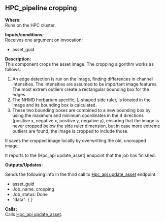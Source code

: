 ## HPC_pipeline cropping

**Where:**  
Runs on the HPC cluster.

**Inputs/conditions:**  
Receives one argument on invocation:
- asset_guid

**Description:**  
This component crops the asset image.
The cropping algorithm works as follows:
1. An edge detection is run on the image, finding differences in channel intensities. The intensities are assumed to be important image features. The most extrem outliers create a rectangular bounding box for the edges.
2. The NHMD herbarium specific, L-shaped side ruler, is located in the image and its bounding box is calculated.
3. These two bounding boxes are combined to a new bounding box by using the maximum and minimum coordinates in the 4 directions (positive x, negative x, positive y, negative y), ensuring that the image is never cropped below the side ruler dimension, but in case more extreme outliers are found, the image is cropped to include those.


It saves the cropped image locally by overwritting the old, uncropped image.

It reports to the [Hpc_api update_asset] endpoint that the job has finished.


**Outputs/Updates:**  


Sends the following info in the third call to [Hpc_api update_asset](https://github.com/NHMDenmark/DaSSCo-Integration/blob/main/Documentation/Component_write_up/hpc_api_update_asset.md) endpoint:
- asset_guid
- Job_name: cropping
- Job_status: Done
- "data": { }

**Calls:**  
Calls [Hpc_api update_asset](https://github.com/NHMDenmark/DaSSCo-Integration/blob/main/Documentation/Component_write_up/hpc_api_update_asset.md).
